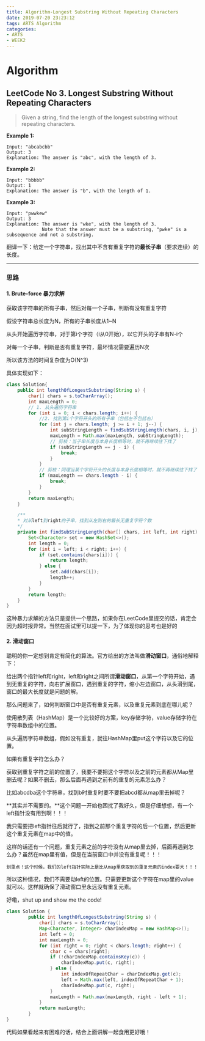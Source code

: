 ```yaml
---
title: Algorithm-Longest Substring Without Repeating Characters
date: 2019-07-20 23:23:12
tags: ARTS Algorithm
categories:
- ARTS
- WEEK2
---
```


# Algorithm

## LeetCode No 3. Longest Substring Without Repeating Characters

> Given a string, find the length of the longest substring without repeating characters.

**Example 1:**

```
Input: "abcabcbb"
Output: 3 
Explanation: The answer is "abc", with the length of 3.
```

**Example 2:**

```
Input: "bbbbb"
Output: 1
Explanation: The answer is "b", with the length of 1.
```

**Example 3:**

```
Input: "pwwkew"
Output: 3
Explanation: The answer is "wke", with the length of 3. 
             Note that the answer must be a substring, "pwke" is a subsequence and not a substring.
```

翻译一下：给定一个字符串，找出其中不含有重复字符的**最长子串**（要求连续）的长度。

---

### 思路

#### 1. Brute-force 暴力求解

获取该字符串的所有子串，然后对每一个子串，判断有没有重复字符

假设字符串总长度为N，所有的子串长度从1~N

从头开始遍历字符串，对于第i个字符（i从0开始），以它开头的子串有N-i个

对每一个子串，判断是否有重复字符，最坏情况需要遍历N次

所以该方法的时间复杂度为O(N^3)

具体实现如下：

```java
class Solution{
    public int lengthOfLongestSubstring(String s) {
        char[] chars = s.toCharArray();
        int maxLength = 0;
        // 1. 从头遍历字符串
        for (int i = 0; i < chars.length; i++) {
            //2. 找到第i个字符开头的所有子串（包括左不包括右）
            for (int j = chars.length; j >= i + 1; j--) {
                int subStringLength = findSubStringLength(chars, i, j);
                maxLength = Math.max(maxLength, subStringLength);
                // 剪枝：当子串长度与本身长度相等时，就不再继续往下找了
                if (subStringLength == j - i) {
                    break;
                }
            }
            // 剪枝：同理当某个字符开头的长度与本身长度相等时，就不再继续往下找了
            if (maxLength == chars.length - i) {
                break;
            }
        }
        return maxLength;
    }

    /**
    * 对从left到right的子串，找到从左到右的最长无重复字符个数
    */
    private int findSubStringLength(char[] chars, int left, int right) {
        Set<Character> set = new HashSet<>();
        int length = 0;
        for (int i = left; i < right; i++) {
            if (set.contains(chars[i])) {
                return length;
            } else {
                set.add(chars[i]);
                length++;
            }
        }
        return length;
    }
}
```

这种暴力求解的方法只是提供一个思路，如果你在LeetCode里提交的话，肯定会因为超时报异常。当然在面试里可以提一下，为了体现你的思考也是好的

#### 2. 滑动窗口

聪明的你一定想到肯定有简化的算法。官方给出的方法叫做**滑动窗口**，通俗地解释下：

给出两个指针left和right，left和right之间所谓**滑动窗口**，从第一个字符开始，遇到无重复的字符，向右扩展窗口，遇到重复的字符，缩小左边窗口，从头滑到尾，窗口的最大长度就是问题的解。

那么问题来了，如何判断窗口中是否有重复元素，以及重复元素到底在哪儿呢？

使用散列表（HashMap）是一个比较好的方案，key存储字符，value存储字符在字符串数组中的位置。

从头遍历字符串数组，假如没有重复，就往HashMap里put这个字符以及它的位置。

如果有重复字符怎么办？

获取到重复字符之前的位置了，我要不要把这个字符以及之前的元素都从Map里删去呢？如果不删去，那么后面再遇到之前有的重复的元素怎么办？

比如abcdba这个字符串，找到b时重复时要不要把abcd都从map里去掉呢？

**其实并不需要的。**这个问题一开始也困扰了我好久，但是仔细想想，有一个left指针没有用到啊！！！

我只需要把left指针往后就行了，指到之前那个重复字符的后一个位置，然后更新这个重复元素在map中的值。

这样的话还有一个问题，重复元素之前的字符没有从map里去掉，后面再遇到怎么办？虽然在map里有值，但是在当前窗口中并没有重复呢！！！

`划重点！这个时候，我们的left指针实际上是比从map里获取到的重复元素的index要大！！！`

所以这种情况，我们不需要动left的位置。只需要更新这个字符在map里的value就可以。这样就确保了滑动窗口里永远没有重复元素。

好嘞，shut up and show me the code!

```java
class Solution {
        public int lengthOfLongestSubstring(String s) {
            char[] chars = s.toCharArray();
            Map<Character, Integer> charIndexMap = new HashMap<>();
            int left = 0;
            int maxLength = 0;
            for (int right = 0; right < chars.length; right++) {
                char c = chars[right];
                if (!charIndexMap.containsKey(c)) {
                    charIndexMap.put(c, right);
                } else {
                    int indexOfRepeatChar = charIndexMap.get(c);
                    left = Math.max(left, indexOfRepeatChar + 1);
                    charIndexMap.put(c, right);
                }
                maxLength = Math.max(maxLength, right - left + 1);
            }
            return maxLength;
        }
}
```

代码如果看起来有困难的话，结合上面讲解一起食用更好哦！